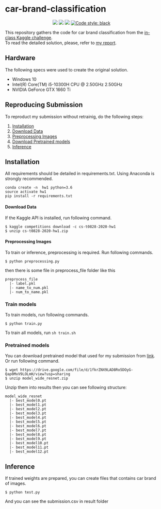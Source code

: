 # car-brand-classification<p align="center">    <a>        <img src=https://img.shields.io/badge/python-3.6.12-green>    </a>    <a>        <img src=https://img.shields.io/badge/pytorch-1.5.0-orange>    </a>    <a>        <img src=https://img.shields.io/badge/Imgaug-0.4.0-red>    </a>    <a href="https://github.com/psf/black">        <img alt="Code style: black" src="https://img.shields.io/badge/code%20style-black-000000.svg">    </a></p>This repository gathers the code for car brand classification from the [in-class Kaggle challenge](https://www.kaggle.com/c/cs-t0828-2020-hw1).  To read the detailed solution, please, refer to [my report](https://github.com/purpleFar/car-brand-classification/blob/master/readme_file/HW1%20Report_0856735.pdf).## HardwareThe following specs were used to create the original solution.- Windows 10- Intel(R) Core(TM) i5-10300H CPU @ 2.50GHz 2.50GHz- NVIDIA GeForce GTX 1660 Ti## Reproducing SubmissionTo reproduct my submission without retrainig, do the following steps:1. [Installation](#installation)2. [Download Data](#download-data)3. [Preprocessing Images](#preprocessing-images)4. [Download Pretrained models](#pretrained-models)5. [Inference](#inference)## InstallationAll requirements should be detailed in requirements.txt. Using Anaconda is strongly recommended.```conda create -n  hw1 python=3.6source activate hw1pip install -r requirements.txt```#### Download DataIf the Kaggle API is installed, run following command.```$ kaggle competitions download -c cs-t0828-2020-hw1$ unzip cs-t0828-2020-hw1.zip```#### Preprocessing ImagesTo train or inference, preprocessing is required. Run following commands.```$ python preprocessing.py```then there is some file in preprocess_file folderlike this```preprocess_file  |- label.pkl  |- name_to_num.pkl  |- num_to_name.pkl```### Train modelsTo train models, run following commands.```$ python train.py```To train all models, run `sh train.sh`### Pretrained modelsYou can download pretrained model that used for my submission from [link](https://drive.google.com/file/d/1fkrZNX9LAD8Ro5DOyG-Qap0MxV9LOLmH/view?usp=sharing). Or run following command.```$ wget https://drive.google.com/file/d/1fkrZNX9LAD8Ro5DOyG-Qap0MxV9LOLmH/view?usp=sharing$ unzip model_wide_resnet.zip```Unzip them into results then you can see following structure:```model_wide_resnet  |- best_model0.pt  |- best_model1.pt  |- best_model2.pt  |- best_model3.pt  |- best_model4.pt  |- best_model5.pt  |- best_model6.pt  |- best_model7.pt  |- best_model8.pt  |- best_model9.pt  |- best_model10.pt  |- best_model11.pt  |- best_model12.pt```## InferenceIf trained weights are prepared, you can create files that contains car brand of images.```$ python test.py```And you can see the submission.csv in result folder